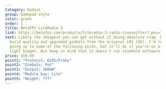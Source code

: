```yaml
---
Category: Radios
group: Gamepad style
color: green
order: 1
title: BetaFPV LiteRadio 3
link: https://betafpv.com/products/literadio-3-radio-transmitter?_pos=1&_sid=ad54ec93f&_ss=r
text: Likely the cheapest you can get without it being absolute crap. Decent
  build quality and upgraded gimbals from the original LR2 (SE). I'd recommend
  going up to some of the following picks, but it'll do if you're on a very
  tight budget. But keep in mind that it doesn't run standard software
price: $59.99
point1: "Protocol: ELRS/FrSky"
point2: "Gimbals: Pot"
point3: "Output: 100mW"
point4: "Module bay: Lite"
point5: "Weight: ???"
---
```

